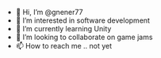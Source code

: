 - 👋 Hi, I’m @gnener77
- 👀 I’m interested in software development
- 🌱 I’m currently learning Unity
- 💞️ I’m looking to collaborate on game jams
- 📫 How to reach me .. not yet

<!---
gnener77/gnener77 is a ✨ special ✨ repository because its `README.md` (this file) appears on your GitHub profile.
You can click the Preview link to take a look at your changes.
--->
